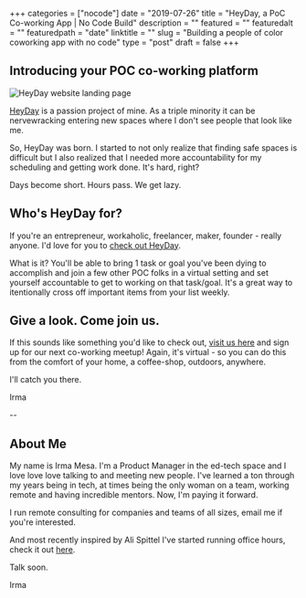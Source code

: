 +++
categories = ["nocode"]
date = "2019-07-26"
title = "HeyDay, a PoC Co-working App | No Code Build"
description = ""
featured = ""
featuredalt = ""
featuredpath = "date"
linktitle = ""
slug = "Building a people of color coworking app with no code"
type = "post"
draft = false
+++

## Introducing your POC co-working platform

![HeyDay website landing page](/heyday_landing.png)

[HeyDay](https://heyday.carrd.co/) is a passion project of mine. As a triple minority it can be nervewracking entering new spaces where I don't see people that look like me.

So, HeyDay was born. I started to not only realize that finding safe spaces is difficult but I also realized that I needed more accountability for my scheduling and getting work done. It's hard, right?

Days become short. Hours pass. We get lazy.

## Who's HeyDay for?

If you're an entrepreneur, workaholic, freelancer, maker, founder - really anyone. I'd love for you to [check out HeyDay](https://heyday.carrd.co/).

What is it? You'll be able to bring 1 task or goal you've been dying to accomplish and join a few other POC folks in a virtual setting and set yourself accountable to get to working on that task/goal. It's a great way to itentionally cross off important items from your list weekly.

## Give a look. Come join us.

If this sounds like something you'd like to check out, [visit us here](https://heyday.carrd.co/) and sign up for our next co-working meetup! Again, it's virtual - so you can do this from the comfort of your home, a coffee-shop, outdoors, anywhere.

I'll catch you there.

Irma

--

## About Me

My name is Irma Mesa. I'm a Product Manager in the ed-tech space and I love love love talking to and meeting new people. I've learned a ton through my years being in tech, at times being the only woman on a team, working remote and having incredible mentors. Now, I'm paying it forward.

I run remote consulting for companies and teams of all sizes, email me if you're interested.

And most recently inspired by Ali Spittel I've started running office hours, check it out [here](https://calendly.com/_justirma).

Talk soon.

Irma
